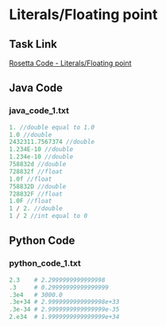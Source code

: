 # Literals/Floating point

## Task Link
[Rosetta Code - Literals/Floating point](https://rosettacode.org/wiki/Literals/Floating_point)

## Java Code
### java_code_1.txt
```java
1. //double equal to 1.0
1.0 //double
2432311.7567374 //double
1.234E-10 //double
1.234e-10 //double
758832d //double
728832f //float
1.0f //float
758832D //double
728832F //float
1.0F //float
1 / 2. //double
1 / 2 //int equal to 0

```

## Python Code
### python_code_1.txt
```python
2.3    # 2.2999999999999998
.3     # 0.29999999999999999
.3e4   # 3000.0
.3e+34 # 2.9999999999999998e+33
.3e-34 # 2.9999999999999999e-35
2.e34  # 1.9999999999999999e+34

```

